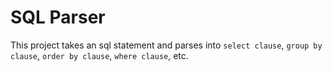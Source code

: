# SQL Parser

This project takes an sql statement and parses into `select clause`, `group by clause`, `order by clause`, `where clause`, etc.

